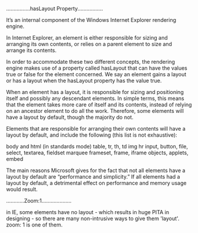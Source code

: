 ................hasLayout Property.................

It’s an internal component of the Windows Internet Explorer rendering engine.

In Internet Explorer, an element is either responsible for sizing and arranging its own contents, or relies on a parent element to size and arrange its contents.

In order to accommodate these two different concepts, the rendering engine makes use of a property called hasLayout that can have the values true or false for the element concerned. We say an element gains a layout or has a layout when the hasLayout property has the value true.

When an element has a layout, it is responsible for sizing and positioning itself and possibly any descendant elements. In simple terms, this means that the element takes more care of itself and its contents, instead of relying on an ancestor element to do all the work. Therefore, some elements will have a layout by default, though the majority do not.

Elements that are responsible for arranging their own contents will have a layout by default, and include the following (this list is not exhaustive):

body and html (in standards mode)
table, tr, th, td
img
hr
input, button, file, select, textarea, fieldset
marquee
frameset, frame, iframe
objects, applets, embed


The main reasons Microsoft gives for the fact that not all elements have a layout by default are “performance and simplicity.” If all elements had a layout by default, a detrimental effect on performance and memory usage would result.


............Zoom:1....................

in IE, some elements have no layout - which results in huge PITA in designing - so there are many non-intrusive ways to give them 'layout'. zoom: 1 is one of them.


